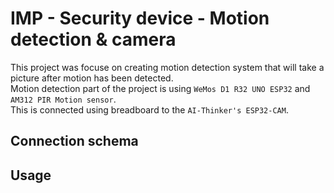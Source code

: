 # IMP - Security device - Motion detection & camera
This project was focuse on creating motion detection system that will take a picture after motion has been detected.  
Motion detection part of the project is using `WeMos D1 R32 UNO ESP32` and `AM312 PIR Motion sensor`.  
This is connected using breadboard to the `AI-Thinker's ESP32-CAM`.
## Connection schema
## Usage